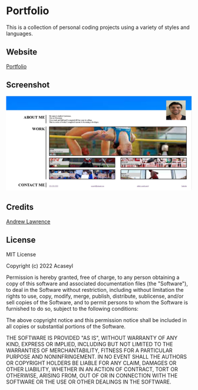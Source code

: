 # Portfolio
This is a collection of personal coding projects using a variety of styles and languages.
## Website
[Portfolio](https://acaseyl.github.io/Portfolio/)

## Screenshot
![Screenshot.jpg](https://github.com/Acaseyl/Portfolio/blob/main/assets/Screenshot.JPG)

## Credits
[Andrew Lawrence](https://www.github.com/acaseyl)

## License
MIT License

Copyright (c) 2022 Acaseyl

Permission is hereby granted, free of charge, to any person obtaining a copy
of this software and associated documentation files (the "Software"), to deal
in the Software without restriction, including without limitation the rights
to use, copy, modify, merge, publish, distribute, sublicense, and/or sell
copies of the Software, and to permit persons to whom the Software is
furnished to do so, subject to the following conditions:

The above copyright notice and this permission notice shall be included in all
copies or substantial portions of the Software.

THE SOFTWARE IS PROVIDED "AS IS", WITHOUT WARRANTY OF ANY KIND, EXPRESS OR
IMPLIED, INCLUDING BUT NOT LIMITED TO THE WARRANTIES OF MERCHANTABILITY,
FITNESS FOR A PARTICULAR PURPOSE AND NONINFRINGEMENT. IN NO EVENT SHALL THE
AUTHORS OR COPYRIGHT HOLDERS BE LIABLE FOR ANY CLAIM, DAMAGES OR OTHER
LIABILITY, WHETHER IN AN ACTION OF CONTRACT, TORT OR OTHERWISE, ARISING FROM,
OUT OF OR IN CONNECTION WITH THE SOFTWARE OR THE USE OR OTHER DEALINGS IN THE
SOFTWARE.
